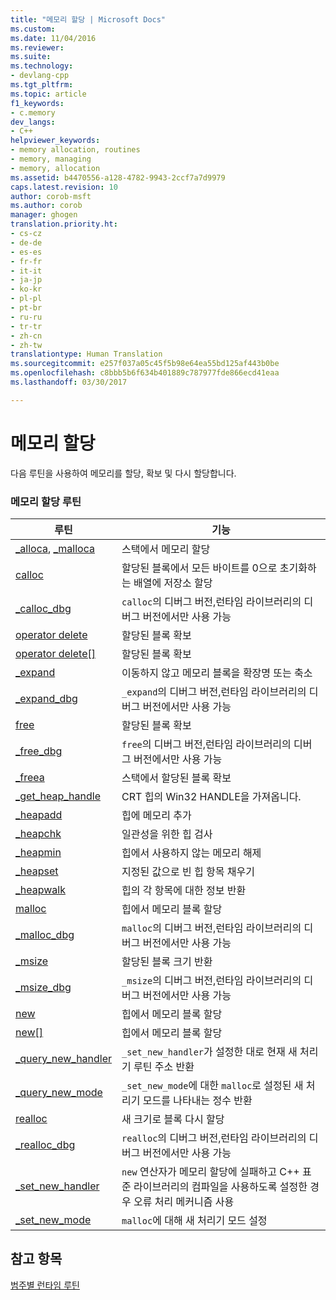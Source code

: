 ```yaml
---
title: "메모리 할당 | Microsoft Docs"
ms.custom: 
ms.date: 11/04/2016
ms.reviewer: 
ms.suite: 
ms.technology:
- devlang-cpp
ms.tgt_pltfrm: 
ms.topic: article
f1_keywords:
- c.memory
dev_langs:
- C++
helpviewer_keywords:
- memory allocation, routines
- memory, managing
- memory, allocation
ms.assetid: b4470556-a128-4782-9943-2ccf7a7d9979
caps.latest.revision: 10
author: corob-msft
ms.author: corob
manager: ghogen
translation.priority.ht:
- cs-cz
- de-de
- es-es
- fr-fr
- it-it
- ja-jp
- ko-kr
- pl-pl
- pt-br
- ru-ru
- tr-tr
- zh-cn
- zh-tw
translationtype: Human Translation
ms.sourcegitcommit: e257f037a05c45f5b98e64ea55bd125af443b0be
ms.openlocfilehash: c8bbb5b6f634b401889c787977fde866ecd41eaa
ms.lasthandoff: 03/30/2017

---
```

# <a name="memory-allocation"></a>메모리 할당
다음 루틴을 사용하여 메모리를 할당, 확보 및 다시 할당합니다.  
  
### <a name="memory-allocation-routines"></a>메모리 할당 루틴  
  
|루틴|기능|  
|-------------|---------|  
|[_alloca](../c-runtime-library/reference/alloca.md), [_malloca](../c-runtime-library/reference/malloca.md)|스택에서 메모리 할당|  
|[calloc](../c-runtime-library/reference/calloc.md)|할당된 블록에서 모든 바이트를 0으로 초기화하는 배열에 저장소 할당|  
|[_calloc_dbg](../c-runtime-library/reference/calloc-dbg.md)|`calloc`의 디버그 버전,런타임 라이브러리의 디버그 버전에서만 사용 가능|  
|[operator delete](../c-runtime-library/operator-delete-crt.md)|할당된 블록 확보|  
|[operator delete&#91;&#93;](../c-runtime-library/delete-operator-crt.md)|할당된 블록 확보|  
|[_expand](../c-runtime-library/reference/expand.md)|이동하지 않고 메모리 블록을 확장명 또는 축소|  
|[_expand_dbg](../c-runtime-library/reference/expand-dbg.md)|`_expand`의 디버그 버전,런타임 라이브러리의 디버그 버전에서만 사용 가능|  
|[free](../c-runtime-library/reference/free.md)|할당된 블록 확보|  
|[_free_dbg](../c-runtime-library/reference/free-dbg.md)|`free`의 디버그 버전,런타임 라이브러리의 디버그 버전에서만 사용 가능|  
|[_freea](../c-runtime-library/reference/freea.md)|스택에서 할당된 블록 확보|  
|[_get_heap_handle](../c-runtime-library/reference/get-heap-handle.md)|CRT 힙의 Win32 HANDLE을 가져옵니다.|  
|[_heapadd](../c-runtime-library/heapadd.md)|힙에 메모리 추가|  
|[_heapchk](../c-runtime-library/reference/heapchk.md)|일관성을 위한 힙 검사|  
|[_heapmin](../c-runtime-library/reference/heapmin.md)|힙에서 사용하지 않는 메모리 해제|  
|[_heapset](../c-runtime-library/heapset.md)|지정된 값으로 빈 힙 항목 채우기|  
|[_heapwalk](../c-runtime-library/reference/heapwalk.md)|힙의 각 항목에 대한 정보 반환|  
|[malloc](../c-runtime-library/reference/malloc.md)|힙에서 메모리 블록 할당|  
|[_malloc_dbg](../c-runtime-library/reference/malloc-dbg.md)|`malloc`의 디버그 버전,런타임 라이브러리의 디버그 버전에서만 사용 가능|  
|[_msize](../c-runtime-library/reference/msize.md)|할당된 블록 크기 반환|  
|[_msize_dbg](../c-runtime-library/reference/msize-dbg.md)|`_msize`의 디버그 버전,런타임 라이브러리의 디버그 버전에서만 사용 가능|  
|[new](../c-runtime-library/operator-new-crt.md)|힙에서 메모리 블록 할당|  
|[new&#91;&#93;](../c-runtime-library/new-operator-crt.md)|힙에서 메모리 블록 할당|  
|[_query_new_handler](../c-runtime-library/reference/query-new-handler.md)|`_set_new_handler`가 설정한 대로 현재 새 처리기 루틴 주소 반환|  
|[_query_new_mode](../c-runtime-library/reference/query-new-mode.md)|`_set_new_mode`에 대한 `malloc`로 설정된 새 처리기 모드를 나타내는 정수 반환|  
|[realloc](../c-runtime-library/reference/realloc.md)|새 크기로 블록 다시 할당|  
|[_realloc_dbg](../c-runtime-library/reference/realloc-dbg.md)|`realloc`의 디버그 버전,런타임 라이브러리의 디버그 버전에서만 사용 가능|  
|[_set_new_handler](../c-runtime-library/reference/set-new-handler.md)|`new` 연산자가 메모리 할당에 실패하고 C++ 표준 라이브러리의 컴파일을 사용하도록 설정한 경우 오류 처리 메커니즘 사용|  
|[_set_new_mode](../c-runtime-library/reference/set-new-mode.md)|`malloc`에 대해 새 처리기 모드 설정|  
  
## <a name="see-also"></a>참고 항목  
 [범주별 런타임 루틴](../c-runtime-library/run-time-routines-by-category.md)
